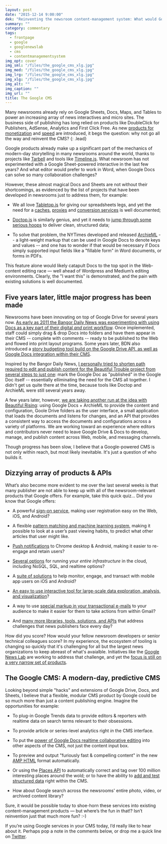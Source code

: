 ```yaml
---
layout: post
date: "2015-12-14 9:00:00"
dek: "Reinventing the newsroom content-management system: What would Google do?"
summary: ""
category: commentary
tags: 
  - frontpage
  - google
  - googlenewslab
  - cms
  - contentmanagementsystem
img_opt: cover
img_sml: "/files/the_google_cms_xlg.jpg"
img_med: "/files/the_google_cms_xlg.jpg"
img_lrg: "/files/the_google_cms_xlg.jpg"
img_xlg: "/files/the_google_cms_xlg.jpg"
img_alt: ""
img_caption: ""
img_url: ""
title: The Google CMS
---
```

Many newsrooms already rely on Google Sheets, Docs, Maps, and Tables to power an increasing array of news interactives and micro sites. The business side of publishing has long relied on products like DoubleClick for Publishers, AdSense, Analytics and First Click Free. As new [products for monetization][consumersurveys] and [speed][amp] are introduced, it begs the question: why not go all the way and reinvent the CMS?
{: .lead}

Google products already make up a significant part of the mechanics of modern-day storytelling in many newsrooms around the world, thanks to projects like [Tarbell](http://www.tarbell.io/) and tools like [Timeline.js](http://timeline.knightlab.com/). What newsroom has not experimented with a Google Sheet-powered interactive in the last few years? And what editor would prefer to work in Word, when Google Docs can solve so many collaboration challenges?

However, these almost magical Docs and Sheets are not without their shortcomings, as evidenced by the list of projects that have been developed in newsrooms just to address them, for example: 

* We all love [Tabletop.js](https://github.com/jsoma/tabletop) for giving our spreadsheets legs, and yet the need for a [caches](https://github.com/jsoma/flatware), [proxies](https://github.com/MinnPost/gs-proxy) and [conversion services](https://newsdev.github.io/driveshaft/) is well documented;

* [Doctop.js](https://github.com/times/doctop) is similarly genius, and yet it needs to [jump through some serious hoops](https://github.com/times/doctop#preserveformatting-default-true) to deliver clean, structured data;

* To solve that problem, the NYTimes developed and released [ArchieML](http://archieml.org/) -- a light-weight markup that can be used in Google Docs to denote keys and values -- and one has to wonder if that would be necessary if Docs simply supported input fields like a "fillable form" in Word documents, or forms in PDFs.

This feature alone would likely catapult Docs to the top spot in the Web-content editing race — well ahead of Wordpress and Medium’s editing environments. Clearly, the "I want this" is demonstrated, and the pain with existing solutions is well documented.

## Five years later, little major progress has been made
Newsrooms have been innovating on top of Google Drive for several years now. [As early as 2011 the Bangor Daily News was experimenting with using Docs as a key part of their digital _and_ print workflow](http://www.adweek.com/fishbowlny/how-to-run-a-news-site-and-newspaper-using-wordpress-and-google-docs/245737?red=kw). Once implemented, staff could simply drag & drop Docs into folders and have them appear in their CMS -- complete with comments -- ready to be published to the Web and flowed into print layout programs. Some years later, BDN also introduced a [story budgeting tool build on the Google Drive API, as well as Google Docs integration within their CMS](http://dev.bangordailynews.com/2013/08/28/google-drive-to-wordpress-to-indesign-refined/).

Inspired by the Bangor Daily News, [I personally tried to shorten path required to edit and publish content for the Beautiful Trouble project from several steps to just one](http://phillipadsmith.com/2012/02/beautiful-trouble-quick-update-on-building-a-google-docs-powered-toolkit-for-revolution.html): mark the Google Doc as "published" in the Google Doc itself -- essentially elliminating the need for the CMS all together. I didn't get us quite there at the time, because tools like Doctop and ArchieML were still several years away.

A few years later, however, [we are taking another run at the idea with Beautiful Rising](https://github.com/BeautifulTrouble/google-docs-etl#google-docs-etl): using Google Docs + ArchieML to provide the content and configuration, Goole Drive folders as the user interface, a small application that loads the documents and listens for changes, and an API that provides a consistent way to access the documents and configurations across a variety of platforms. We are working toward an experience where editors and contributors never need to leave Google Drive & Docs to develop, manage, and publish content across Web, mobile, and messaging channels.

Though progress has been slow, I believe that a Google-powered CMS is not only within reach, but most likely inevitable. It's just a question of who builds it.

## Dizzying array of products & APIs
What’s also become more evident to me over the last several weeks is that many publisher are not able to keep up with all of the newsroom-relevant products that Google offers. For example, take this quick quiz... Did you know that Google offers:

* A powerful [sign-on service](https://developers.google.com/identity/), making user registration easy on the Web, iOS, and Android?

* A flexible [pattern matching and machine learning system](https://cloud.google.com/prediction/docs/getting-started), making it possible to look at a user’s past viewing habits, to predict what other articles that user might like.

* [Push notifications](https://developers.google.com/cloud-messaging/) to Chrome desktop & Android, making it easier to re-engage and retain users? 

* [Several options](https://cloud.google.com/) for running your _entire infrastructure_ in the cloud, including NoSQL, SQL, and realtime options?

* A [suite of solutions](https://www.google.com/admob/platform.html) to help monitor, engage, and transact with mobile app users on iOS and Android?

* [An easy to use interactive tool for large-scale data exploration, analysis, and visualization](https://cloud.google.com/datalab/)?

* A way to use [special markup in your transactional e-mails](https://developers.google.com/gmail/markup/overview) to your audience to make it easier for them to take actions from within Gmail? 

* And [many more libraries, tools, solutions, and APIs](https://developers.google.com/products/) that address challenges that news publishers face every day?

How did you score? How would your fellow newsroom developers or senior technical colleagues score? In my experience, the ecosystem of tooling is changing so quickly that it's challenging for all but the largest news organizations to keep abreast of what's avaialble. Initiatives like the [Google News Lab](https://newslab.withgoogle.com/) are working to address that challenge, and yet the [focus is still on a very narrow set of products](https://newslab.withgoogle.com/tools).

## The Google CMS: A modern-day, predictive CMS
Looking beyond simple "hacks" and extensions of Google Drive, Docs, and Sheets, I believe that a flexible, modular CMS product by Google could be so much more than just a content publishing engine. Imagine the opportunities for example:

* To plug-in Google Trends data to provide editors & reporters with realtime data on search terms relevant to their obsessions.

* To provide article or series-level analytics right _in_ the CMS interface.

* To put the [power of Google Docs realtime collaborative editing](https://developers.google.com/google-apps/realtime/overview) into other aspects of the CMS, not just the content input box.

* To preview and output "furiously fast & compelling content" in the new [AMP HTML](https://www.ampproject.org/) format automatically.

* Or using the [Places API](https://developers.google.com/places/) to automatically correct and tag over 100 million interesting places around the wold; or to have the ability to [add and test structured data](https://developers.google.com/structured-data/) right within the CMS.

* How about Google search across the newsrooms' entire photo, video, or archived content library?

Sure, it would be possible today to shoe-horn these services into existing content-management products — but where’s the fun in that!? Isn’t reinvention just that much more fun? :-)

If you’re using Google services in your CMS today, I’d really like to hear about it. Perhaps pop a note in the comments below, or drop me a quick line on [Twitter](http://twitter.com/phillipadsmith).

[consumersurveys]: https://www.google.com/insights/consumersurveys/home
[amp]: https://www.ampproject.org/
